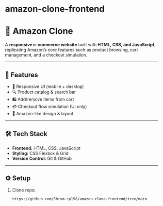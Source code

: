 # amazon-clone-frontend
# 🛒 Amazon Clone  

A **responsive e-commerce website** built with **HTML, CSS, and JavaScript**, replicating Amazon’s core features such as product browsing, cart management, and a checkout simulation.  

---

## 🚀 Features  
- 📱 Responsive UI (mobile + desktop)  
- 🔍 Product catalog & search bar  
- 🛍️ Add/remove items from cart  
- 💳 Checkout flow simulation (UI only)  
- 🎨 Amazon-like design & layout  

---

## 🛠️ Tech Stack  
- **Frontend:** HTML, CSS, JavaScript  
- **Styling:** CSS Flexbox & Grid  
- **Version Control:** Git & GitHub  

---

## ⚙️ Setup  
1. Clone repo:  
   ```bash
   https://github.com/Shivm-sp198/amazon-clone-frontend/tree/main

